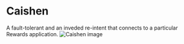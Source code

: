 # Caishen
A fault-tolerant and an inveded re-intent that connects to a particular Rewards application.
![Caishen image](http://previews.123rf.com/images/patrickma/patrickma1201/patrickma120100018/11971809-Chinese-god-of-prosperity-design-holding-the-gold-Stock-Vector-chinese-new-year.jpg)

